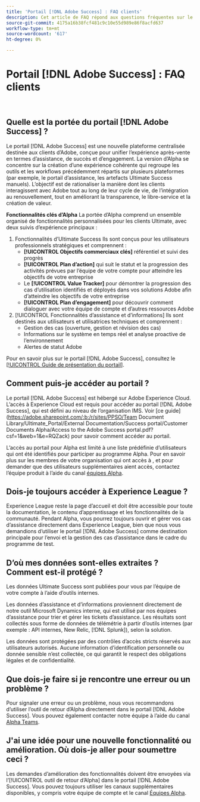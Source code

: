 ```yaml
---
title: 'Portail [!DNL Adobe Success] : FAQ clients'
description: Cet article de FAQ répond aux questions fréquentes sur le portail  [!DNL Adobe Success] .
source-git-commit: 4175a16b38fcf481c9c10e55d989e86f8acfd637
workflow-type: tm+mt
source-wordcount: '617'
ht-degree: 0%

---
```



# Portail [!DNL Adobe Success] : FAQ clients

 
## Quelle est la portée du portail [!DNL Adobe Success] ?

Le portail [!DNL Adobe Success] est une nouvelle plateforme centralisée destinée aux clients d’Adobe, conçue pour unifier l’expérience après-vente en termes d’assistance, de succès et d’engagement. La version d’Alpha se concentre sur la création d’une expérience cohérente qui regroupe les outils et les workflows précédemment répartis sur plusieurs plateformes (par exemple, le portail d’assistance, les artefacts Ultimate Success manuels). L’objectif est de rationaliser la manière dont les clients interagissent avec Adobe tout au long de leur cycle de vie, de l’intégration au renouvellement, tout en améliorant la transparence, le libre-service et la création de valeur.

**Fonctionnalités clés d’Alpha**
La portée d’Alpha comprend un ensemble organisé de fonctionnalités personnalisées pour les clients Ultimate, avec deux suivis d’expérience principaux :
1. Fonctionnalités d’Ultimate Success
Ils sont conçus pour les utilisateurs professionnels stratégiques et comprennent :
   * **[!UICONTROL Objectifs commerciaux clés]** référentiel et suivi des progrès
   * **[!UICONTROL Plan d’action]** qui suit le statut et la progression des activités prévues par l’équipe de votre compte pour atteindre les objectifs de votre entreprise
   * Le **[!UICONTROL Value Tracker]** pour démontrer la progression des cas d’utilisation identifiés et déployés dans vos solutions Adobe afin d’atteindre les objectifs de votre entreprise
   * **[!UICONTROL Plan d’engagement]** pour découvrir comment dialoguer avec votre équipe de compte et d’autres ressources Adobe
1. [!UICONTROL Fonctionnalités d’assistance et d’informations]
Ils sont destinés aux utilisateurs et utilisatrices techniques et comprennent :
   * Gestion des cas (ouverture, gestion et révision des cas)
   * Informations sur le système en temps réel et analyse proactive de l’environnement
   * Alertes de statut Adobe

Pour en savoir plus sur le portail [!DNL Adobe Success], consultez le [[!UICONTROL Guide de présentation du portail]](/help/adobe-success-portal/adobe-success-portal-introduction.md).

## Comment puis-je accéder au portail ?

Le portail [!DNL Adobe Success] est hébergé sur Adobe Experience Cloud. L’accès à Experience Cloud est requis pour accéder au portail [!DNL Adobe Success], qui est défini au niveau de l’organisation IMS. Voir [ce guide]&#x200B;(https://adobe.sharepoint.com/:b:/r/sites/PPSO/Team Document Library/Ultimate_Portal/External Documentation/Success portal/Customer Documents Alpha/Access to the Adobe Success portal.pdf?csf=1&amp;web=1&amp;e=RQZack) pour savoir comment accéder au portail.

L’accès au portail pour Alpha est limité à une liste prédéfinie d’utilisateurs qui ont été identifiés pour participer au programme Alpha. Pour en savoir plus sur les membres de votre organisation qui ont accès à , et pour demander que des utilisateurs supplémentaires aient accès, contactez l’équipe produit à l’aide du canal [équipes Alpha](https://teams.microsoft.com/l/channel/19:h-GcuAZs9uF05rervqTdx2U27ohYINuRUIfbMte9B-U1@thread.tacv2/General?groupId=02b87789-3475-47e4-94c1-0981f63ae89f&tenantId=fa7b1b5a-7b34-4387-94ae-d2c178decee1).

## Dois-je toujours accéder à Experience League ?

Experience League reste la page d’accueil et doit être accessible pour toute la documentation, le contenu d’apprentissage et les fonctionnalités de la communauté. Pendant Alpha, vous pourrez toujours ouvrir et gérer vos cas d’assistance directement dans Experience League, bien que nous vous demandions d’utiliser le portail [!DNL Adobe Success] comme destination principale pour l’envoi et la gestion des cas d’assistance dans le cadre du programme de test.

## D’où mes données sont-elles extraites ? Comment est-il protégé ?

Les données Ultimate Success sont publiées pour vous par l’équipe de votre compte à l’aide d’outils internes.

Les données d’assistance et d’informations proviennent directement de notre outil Microsoft Dynamics interne, qui est utilisé par nos équipes d’assistance pour trier et gérer les tickets d’assistance. Les résultats sont collectés sous forme de données de télémétrie à partir d’outils internes (par exemple : API internes, New Relic, [!DNL Splunk]), selon la solution.

Les données sont protégées par des contrôles d’accès stricts réservés aux utilisateurs autorisés. Aucune information d’identification personnelle ou donnée sensible n’est collectée, ce qui garantit le respect des obligations légales et de confidentialité.

## Que dois-je faire si je rencontre une erreur ou un problème ?

Pour signaler une erreur ou un problème, nous vous recommandons d’utiliser l’outil de retour d’Alpha  directement dans le portail [!DNL Adobe Success]. Vous pouvez également contacter notre équipe à l’aide du canal [Alpha Teams](https://teams.microsoft.com/l/channel/19:h-GcuAZs9uF05rervqTdx2U27ohYINuRUIfbMte9B-U1@thread.tacv2/General?groupId=02b87789-3475-47e4-94c1-0981f63ae89f&tenantId=fa7b1b5a-7b34-4387-94ae-d2c178decee1).

## J&#39;ai une idée pour une nouvelle fonctionnalité ou amélioration. Où dois-je aller pour soumettre ceci ?

Les demandes d’amélioration des fonctionnalités doivent être envoyées via l’[!UICONTROL outil de retour d’Alpha] dans le portail [!DNL Adobe Success]. Vous pouvez toujours utiliser les canaux supplémentaires disponibles, y compris votre équipe de compte et le canal [Équipes Alpha](https://teams.microsoft.com/l/channel/19:h-GcuAZs9uF05rervqTdx2U27ohYINuRUIfbMte9B-U1@thread.tacv2/General?groupId=02b87789-3475-47e4-94c1-0981f63ae89f&tenantId=fa7b1b5a-7b34-4387-94ae-d2c178decee1).
